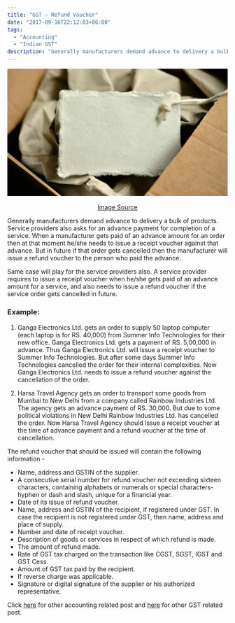 ```yaml
---
title: "GST – Refund Voucher"
date: "2017-09-16T22:12:03+06:00"
tags:
  - "Accounting"
  - "Indian GST"
description: "Generally manufacturers demand advance to delivery a bulk of products. Service providers also asks for an advance payment for completion of a service."
---
```


![GST - Refund Voucher](gst-refund-voucher.jpg "GST - Refund Voucher")
[<center>Image Source</center>](https://pixabay.com/photos/copy-space-text-box-cardboard-pack-2535266/)

Generally manufacturers demand advance to delivery a bulk of products. Service providers also asks for an advance payment for completion of a service. When a manufacturer gets paid of an advance amount for an order then at that moment he/she needs to issue a receipt voucher against that advance. But in future if that order gets cancelled then the manufacturer will issue a refund voucher to the person who paid the advance.

Same case will play for the service providers also. A service provider requires to issue a receipt voucher when he/she gets paid of an advance amount for a service, and also needs to issue a refund voucher if the service order gets cancelled in future.

### Example:
1. Ganga Electronics Ltd. gets an order to supply 50 laptop computer (each laptop is for RS. 40,000) from Summer Info Technologies for their new office. Ganga Electronics Ltd. gets a payment of RS. 5,00,000 in advance. Thus Ganga Electronics Ltd. will issue a receipt voucher to Summer Info Technologies. But after some days Summer Info Technologies cancelled the order for their internal complexities. Now Ganga Electronics Ltd. needs to issue a refund voucher against the cancellation of the order.

2. Harsa Travel Agency gets an order to transport some goods from Mumbai to New Delhi from a company called Rainbow Industries Ltd. The agency gets an advance payment of RS. 30,000. But due to some political violations in New Delhi Rainbow Industries Ltd. has cancelled the order. Now Harsa Travel Agency should issue a receipt voucher at the time of advance payment and a refund voucher at the time of cancellation.

The refund voucher that should be issued will contain the following information -

* Name, address and GSTIN of the supplier.
* A consecutive serial number for refund voucher not exceeding sixteen characters, containing alphabets or numerals or special characters-hyphen or dash and slash, unique for a financial year.
* Date of its issue of refund voucher.
* Name, address and GSTIN of the recipient, if registered under GST. In case the recipient is not registered under GST, then name, address and place of supply.
* Number and date of receipt voucher.
* Description of goods or services in respect of which refund is made.
* The amount of refund made.
* Rate of GST tax charged on the transaction like CGST, SGST, IGST and GST Cess.
* Amount of GST tax paid by the recipient.
* If reverse charge was applicable.
* Signature or digital signature of the supplier or his authorized representative.

Click [here](https://www.nahidsaikat.com/tags/accounting/ "Accounting Post") for other accounting related post and [here](https://www.nahidsaikat.com/tags/indian-gst/ "Indian GST") for other GST related post.
